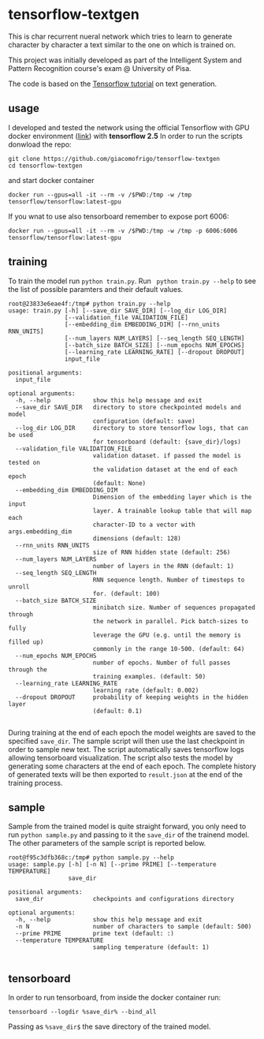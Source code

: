 # tensorflow-textgen
This is char recurrent nueral network which tries to learn to generate character by character a text similar to the one on which is trained on.

This project was initially developed as part of the Intelligent System and Pattern Recognition course's exam @ University of Pisa.

The code is based on the [Tensorflow tutorial](https://www.tensorflow.org/text/tutorials/text_generation) on text generation.

## usage
I developed and tested the network using the official Tensorflow with GPU docker environment ([link](https://hub.docker.com/r/tensorflow/tensorflow/)) with **tensorflow 2.5** 
In order to run the scripts donwload the repo:
```
git clone https://github.com/giacomofrigo/tensorflow-textgen
cd tensorflow-textgen
```
and start docker container
```
docker run --gpus=all -it --rm -v /$PWD:/tmp -w /tmp tensorflow/tensorflow:latest-gpu
```

If you wnat to use also tensorboard remember to expose port 6006:

```
docker run --gpus=all -it --rm -v /$PWD:/tmp -w /tmp -p 6006:6006 tensorflow/tensorflow:latest-gpu
```
## training
To train the model run `python train.py`. Run ` python train.py --help` to see the list of possible paramters and their default values.
```
root@23833e6eae4f:/tmp# python train.py --help
usage: train.py [-h] [--save_dir SAVE_DIR] [--log_dir LOG_DIR]
                [--validation_file VALIDATION_FILE]
                [--embedding_dim EMBEDDING_DIM] [--rnn_units RNN_UNITS]
                [--num_layers NUM_LAYERS] [--seq_length SEQ_LENGTH]
                [--batch_size BATCH_SIZE] [--num_epochs NUM_EPOCHS]
                [--learning_rate LEARNING_RATE] [--dropout DROPOUT]
                input_file

positional arguments:
  input_file

optional arguments:
  -h, --help            show this help message and exit
  --save_dir SAVE_DIR   directory to store checkpointed models and model
                        configuration (default: save)
  --log_dir LOG_DIR     directory to store tensorflow logs, that can be used
                        for tensorboard (default: {save_dir}/logs)
  --validation_file VALIDATION_FILE
                        validation dataset. if passed the model is tested on
                        the validation dataset at the end of each epoch
                        (default: None)
  --embedding_dim EMBEDDING_DIM
                        Dimension of the embedding layer which is the input
                        layer. A trainable lookup table that will map each
                        character-ID to a vector with args.embedding_dim
                        dimensions (default: 128)
  --rnn_units RNN_UNITS
                        size of RNN hidden state (default: 256)
  --num_layers NUM_LAYERS
                        number of layers in the RNN (default: 1)
  --seq_length SEQ_LENGTH
                        RNN sequence length. Number of timesteps to unroll
                        for. (default: 100)
  --batch_size BATCH_SIZE
                        minibatch size. Number of sequences propagated through
                        the network in parallel. Pick batch-sizes to fully
                        leverage the GPU (e.g. until the memory is filled up)
                        commonly in the range 10-500. (default: 64)
  --num_epochs NUM_EPOCHS
                        number of epochs. Number of full passes through the
                        training examples. (default: 50)
  --learning_rate LEARNING_RATE
                        learning rate (default: 0.002)
  --dropout DROPOUT     probability of keeping weights in the hidden layer
                        (default: 0.1)


```

During training at the end of each epoch the model weights are saved to the specified `save_dir`. The sample script will then use the last checkpoint in order to sample new text.
The script automatically saves tensorflow logs allowing tensorboard visualization. The script also tests the model by generating some characters at the end of each epoch. 
The complete history of generated texts will be then exported to `result.json` at the end of the training process.

## sample
Sample from the trained model is quite straight forward, you only need to run `python sample.py` and passing to it the `save_dir` of the trainend model.
The other parameters of the sample script is reported below.

```
root@f95c3dfb368c:/tmp# python sample.py --help
usage: sample.py [-h] [-n N] [--prime PRIME] [--temperature TEMPERATURE]
                 save_dir

positional arguments:
  save_dir              checkpoints and configurations directory

optional arguments:
  -h, --help            show this help message and exit
  -n N                  number of characters to sample (default: 500)
  --prime PRIME         prime text (default: :)
  --temperature TEMPERATURE
                        sampling temperature (default: 1)
                        
```

## tensorboard 
In order to run tensorboard, from inside the docker container run:
```
tensorboard --logdir %save_dir% --bind_all
```
Passing as `%save_dir$` the save directory of the trained model. 




